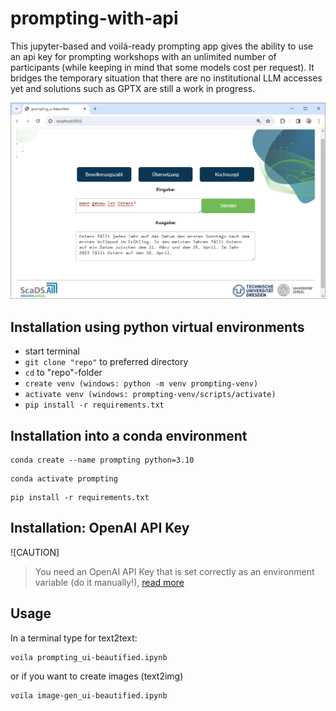 # prompting-with-api

This jupyter-based and voilá-ready prompting app gives the ability to use an api key for prompting workshops with an unlimited number of participants (while keeping in mind that some models cost per request). It bridges the temporary situation that there are no institutional LLM accesses yet and solutions such as GPTX are still a work in progress. 

![img.png](docs/images/screenshot_text2text.png)

## Installation using python virtual environments

* start terminal
* ```git clone "repo"``` to preferred directory
* ```cd``` to "repo"-folder
* ```create venv (windows: python -m venv prompting-venv)```
* ```activate venv (windows: prompting-venv/scripts/activate)```
* ```pip install -r requirements.txt```

## Installation into a conda environment

```
conda create --name prompting python=3.10
```

```
conda activate prompting
```

```
pip install -r requirements.txt
```

## Installation: OpenAI API Key

![CAUTION]
> You need an OpenAI API Key that is set correctly as an environment variable (do it manually!), [read more](https://platform.openai.com/docs/quickstart?context=python)


## Usage

In a terminal type for text2text:

```
voila prompting_ui-beautified.ipynb
```

or if you want to create images (text2img)

```
voila image-gen_ui-beautified.ipynb
```


